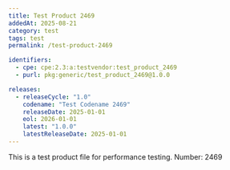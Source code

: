 ```yaml
---
title: Test Product 2469
addedAt: 2025-08-21
category: test
tags: test
permalink: /test-product-2469

identifiers:
  - cpe: cpe:2.3:a:testvendor:test_product_2469
  - purl: pkg:generic/test_product_2469@1.0.0

releases:
  - releaseCycle: "1.0"
    codename: "Test Codename 2469"
    releaseDate: 2025-01-01
    eol: 2026-01-01
    latest: "1.0.0"
    latestReleaseDate: 2025-01-01
---
```


This is a test product file for performance testing. Number: 2469
